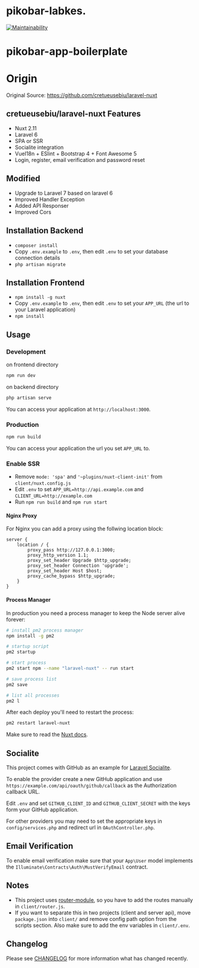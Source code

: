 # pikobar-labkes.

[![Maintainability](https://api.codeclimate.com/v1/badges/d51b63e7a52d0670ed93/maintainability)](https://codeclimate.com/github/jabardigitalservice/pikobar-labkes/maintainability)

# pikobar-app-boilerplate

# Origin
Original Source: https://github.com/cretueusebiu/laravel-nuxt

## cretueusebiu/laravel-nuxt Features

- Nuxt 2.11
- Laravel 6
- SPA or SSR
- Socialite integration
- VueI18n + ESlint + Bootstrap 4 + Font Awesome 5
- Login, register, email verification and password reset

## Modified

- Upgrade to Laravel 7 based on laravel 6
- Improved Handler Exception
- Added API Responser
- Improved Cors


## Installation Backend

- `composer install`
- Copy `.env.example` to `.env`, then edit `.env` to set your database connection details
- `php artisan migrate`

## Installation Frontend

- `npm install -g nuxt`
- Copy `.env.example` to `.env`, then edit `.env` to set your `APP_URL` (the url to your Laravel application)
- `npm install`

## Usage

### Development

on frontend directory
```bash
npm run dev
```

on backend directory
```bash
php artisan serve
```

You can access your application at `http://localhost:3000`.

### Production

```bash
npm run build
```

You can access your application the url you set `APP_URL` to.

### Enable SSR

- Remove `mode: 'spa'` and `'~plugins/nuxt-client-init'` from `client/nuxt.config.js` 
- Edit `.env` to set `APP_URL=http://api.example.com` and `CLIENT_URL=http://example.com`
- Run `npm run build` and `npm run start`

#### Nginx Proxy

For Nginx you can add a proxy using the follwing location block:

```
server {
    location / {
        proxy_pass http://127.0.0.1:3000;
        proxy_http_version 1.1;
        proxy_set_header Upgrade $http_upgrade;
        proxy_set_header Connection 'upgrade';
        proxy_set_header Host $host;
        proxy_cache_bypass $http_upgrade;
    }
}
```

#### Process Manager

In production you need a process manager to keep the Node server alive forever:

```bash
# install pm2 process manager
npm install -g pm2

# startup script
pm2 startup

# start process
pm2 start npm --name "laravel-nuxt" -- run start

# save process list
pm2 save

# list all processes
pm2 l
```

After each deploy you'll need to restart the process:

```bash
pm2 restart laravel-nuxt 
```

Make sure to read the [Nuxt docs](https://nuxtjs.org/).

## Socialite

This project comes with GitHub as an example for [Laravel Socialite](https://laravel.com/docs/5.8/socialite).

To enable the provider create a new GitHub application and use `https://example.com/api/oauth/github/callback` as the Authorization callback URL.

Edit `.env` and set `GITHUB_CLIENT_ID` and `GITHUB_CLIENT_SECRET` with the keys form your GitHub application.

For other providers you may need to set the appropriate keys in `config/services.php` and redirect url in `OAuthController.php`.

## Email Verification

To enable email verification make sure that your `App\User` model implements the `Illuminate\Contracts\Auth\MustVerifyEmail` contract.

## Notes

- This project uses [router-module](https://github.com/nuxt-community/router-module), so you have to add the routes manually in `client/router.js`.
- If you want to separate this in two projects (client and server api), move `package.json` into `client/` and remove config path option from the scripts section. Also make sure to add the env variables in `client/.env`.

## Changelog

Please see [CHANGELOG](CHANGELOG.md) for more information what has changed recently.
